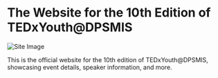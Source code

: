# The Website for the 10th Edition of TEDxYouth@DPSMIS

![Site Image](https://cdn.aayus.me/tedx/screenshot.jpeg)

This is the official website for the 10th edition of TEDxYouth@DPSMIS, showcasing event details, speaker information, and more.

<!-- ## Guide
<>explain to the next generation how to handle this site </>

## Layout
<>explain the tech stack and the layout and how to navigate the codebase</> -->

